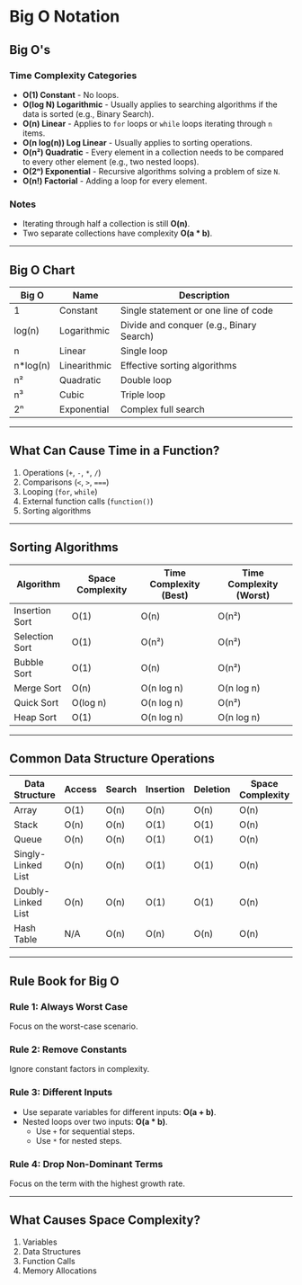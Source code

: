 # Big O Notation

## Big O's

### Time Complexity Categories
- **O(1) Constant** - No loops.
- **O(log N) Logarithmic** - Usually applies to searching algorithms if the data is sorted (e.g., Binary Search).
- **O(n) Linear** - Applies to `for` loops or `while` loops iterating through `n` items.
- **O(n log(n)) Log Linear** - Usually applies to sorting operations.
- **O(n²) Quadratic** - Every element in a collection needs to be compared to every other element (e.g., two nested loops).
- **O(2ⁿ) Exponential** - Recursive algorithms solving a problem of size `N`.
- **O(n!) Factorial** - Adding a loop for every element.

### Notes
- Iterating through half a collection is still **O(n)**.
- Two separate collections have complexity **O(a * b)**.

---

## Big O Chart

| Big O    | Name         | Description                              |
| -------- | ------------ | ---------------------------------------- |
| 1        | Constant     | Single statement or one line of code     |
| log(n)   | Logarithmic  | Divide and conquer (e.g., Binary Search) |
| n        | Linear       | Single loop                              |
| n*log(n) | Linearithmic | Effective sorting algorithms             |
| n²       | Quadratic    | Double loop                              |
| n³       | Cubic        | Triple loop                              |
| 2ⁿ       | Exponential  | Complex full search                      |

---

## What Can Cause Time in a Function?
1. Operations (`+`, `-`, `*`, `/`)
2. Comparisons (`<`, `>`, `===`)
3. Looping (`for`, `while`)
4. External function calls (`function()`)
5. Sorting algorithms

---

## Sorting Algorithms

| Algorithm      | Space Complexity | Time Complexity (Best) | Time Complexity (Worst) |
| -------------- | ---------------- | ---------------------- | ----------------------- |
| Insertion Sort | O(1)             | O(n)                   | O(n²)                   |
| Selection Sort | O(1)             | O(n²)                  | O(n²)                   |
| Bubble Sort    | O(1)             | O(n)                   | O(n²)                   |
| Merge Sort     | O(n)             | O(n log n)             | O(n log n)              |
| Quick Sort     | O(log n)         | O(n log n)             | O(n²)                   |
| Heap Sort      | O(1)             | O(n log n)             | O(n log n)              |

---

## Common Data Structure Operations

| Data Structure     | Access | Search | Insertion | Deletion | Space Complexity |
| ------------------ | ------ | ------ | --------- | -------- | ---------------- |
| Array              | O(1)   | O(n)   | O(n)      | O(n)     | O(n)             |
| Stack              | O(n)   | O(n)   | O(1)      | O(1)     | O(n)             |
| Queue              | O(n)   | O(n)   | O(1)      | O(1)     | O(n)             |
| Singly-Linked List | O(n)   | O(n)   | O(1)      | O(1)     | O(n)             |
| Doubly-Linked List | O(n)   | O(n)   | O(1)      | O(1)     | O(n)             |
| Hash Table         | N/A    | O(n)   | O(n)      | O(n)     | O(n)             |

---

## Rule Book for Big O

### Rule 1: Always Worst Case
Focus on the worst-case scenario.

### Rule 2: Remove Constants
Ignore constant factors in complexity.

### Rule 3: Different Inputs
- Use separate variables for different inputs: **O(a + b)**.
- Nested loops over two inputs: **O(a * b)**.
  - Use `+` for sequential steps.
  - Use `*` for nested steps.

### Rule 4: Drop Non-Dominant Terms
Focus on the term with the highest growth rate.

---

## What Causes Space Complexity?
1. Variables
2. Data Structures
3. Function Calls
4. Memory Allocations

<!--
what are graphs? what are differenent types of graphs? what are different manupulations and their respective time complexity and space complexity? why , where and why not , use graphs? list all graphs methods and where to use and why? what advantages and disadvantages? what are the problems we face? real-world applications? -->